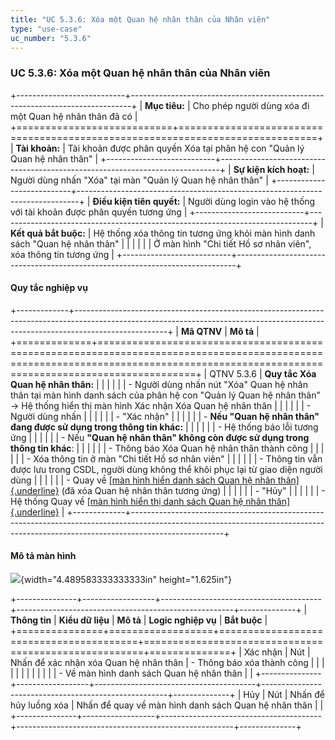 ```yaml
---
title: "UC 5.3.6: Xóa một Quan hệ nhân thân của Nhân viên"
type: "use-case"
uc_number: "5.3.6"
---
```


### UC 5.3.6: Xóa một Quan hệ nhân thân của Nhân viên

+---------------------------+------------------------------------------------------------------------------+
| **Mục tiêu:**             | Cho phép người dùng xóa đi một Quan hệ nhân thân đã có                       |
+===========================+==============================================================================+
| **Tài khoản:**            | Tài khoản được phân quyền Xóa tại phân hệ con "Quản lý Quan hệ nhân thân"    |
+---------------------------+------------------------------------------------------------------------------+
| **Sự kiện kích hoạt:**    | Người dùng nhấn "Xóa" tại màn "Quản lý Quan hệ nhân thân"                    |
+---------------------------+------------------------------------------------------------------------------+
| **Điều kiện tiên quyết:** | Người dùng login vào hệ thống với tài khoản được phân quyền tương ứng        |
+---------------------------+------------------------------------------------------------------------------+
| **Kết quả bắt buộc:**     | Hệ thống xóa thông tin tương ứng khỏi màn hình danh sách "Quan hệ nhân thân" |
|                           |                                                                              |
|                           | Ở màn hình "Chi tiết Hồ sơ nhân viên", xóa thông tin tương ứng               |
+---------------------------+------------------------------------------------------------------------------+

#### Quy tắc nghiệp vụ

+-------------+-----------------------------------------------------------------------------------------------------------------------------------------------------------------------------------+
| **Mã QTNV** | **Mô tả**                                                                                                                                                                         |
+=============+===================================================================================================================================================================================+
| QTNV 5.3.6  | **Quy tắc Xóa Quan hệ nhân thân:**                                                                                                                                                |
|             |                                                                                                                                                                                   |
|             | -   Người dùng nhấn nút "Xóa" Quan hệ nhân thân tại màn hình danh sách của phân hệ con "Quản lý Quan hệ nhân thân" → Hệ thống hiển thị màn hình Xác nhận Xóa Quan hệ nhân thân    |
|             |                                                                                                                                                                                   |
|             | -   Người dùng nhấn                                                                                                                                                               |
|             |                                                                                                                                                                                   |
|             |     -   "Xác nhận"                                                                                                                                                                |
|             |                                                                                                                                                                                   |
|             |         -   **Nếu "Quan hệ nhân thân" đang được sử dụng trong thông tin khác:**                                                                                                   |
|             |                                                                                                                                                                                   |
|             |             -   Hệ thống báo lỗi tương ứng                                                                                                                                        |
|             |                                                                                                                                                                                   |
|             |         -   Nếu **"Quan hệ nhân thân" không còn được sử dụng trong thông tin khác**:                                                                                              |
|             |                                                                                                                                                                                   |
|             |             -   Thông báo Xóa Quan hệ nhân thân thành công                                                                                                                        |
|             |                                                                                                                                                                                   |
|             |             -   Xóa thông tin ở màn "Chi tiết Hồ sơ nhân viên"                                                                                                                    |
|             |                                                                                                                                                                                   |
|             |             -   Thông tin vẫn được lưu trong CSDL, người dùng không thể khôi phục lại từ giao diện người dùng                                                                     |
|             |                                                                                                                                                                                   |
|             |             -   Quay về [[màn hình hiển danh sách Quan hệ nhân thân]{.underline}](#uc-5.3.1-xem-danh-sách-quan-hệ-nhân-thân-của-nhân-viên) (đã xóa Quan hệ nhân thân tương ứng)   |
|             |                                                                                                                                                                                   |
|             |     -   "Hủy"                                                                                                                                                                     |
|             |                                                                                                                                                                                   |
|             |         -   Hệ thống Quay về [[màn hình hiển thị danh sách Quan hệ nhân thân]{.underline}](#uc-5.3.1-xem-danh-sách-quan-hệ-nhân-thân-của-nhân-viên)                               |
+-------------+-----------------------------------------------------------------------------------------------------------------------------------------------------------------------------------+

#### Mô tả màn hình

![](media/image26.png){width="4.489583333333333in" height="1.625in"}

+---------------+------------------+----------------------------------------+------------------------------------------------------+--------------+
| **Thông tin** | **Kiểu dữ liệu** | **Mô tả**                              | **Logic nghiệp vụ**                                  | **Bắt buộc** |
+===============+==================+========================================+======================================================+==============+
| Xác nhận      | Nút              | Nhấn để xác nhận xóa Quan hệ nhân thân | \- Thông báo xóa thành công                          |              |
|               |                  |                                        |                                                      |              |
|               |                  |                                        | \- Về màn hình danh sách Quan hệ nhân thân           |              |
+---------------+------------------+----------------------------------------+------------------------------------------------------+--------------+
| Hủy           | Nút              | Nhấn để hủy luồng xóa                  | Nhấn để quay về màn hình danh sách Quan hệ nhân thân |              |
+---------------+------------------+----------------------------------------+------------------------------------------------------+--------------+
